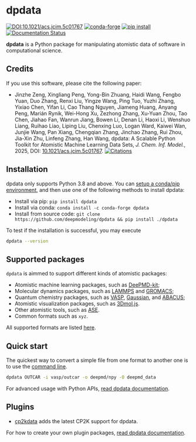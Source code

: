 # dpdata

[![DOI:10.1021/acs.jcim.5c01767](https://img.shields.io/badge/DOI-10.1021%2Facs.jcim.5c01767-blue)](https://doi.org/10.1021/acs.jcim.5c01767)
[![conda-forge](https://img.shields.io/conda/dn/conda-forge/dpdata?color=red&label=conda-forge&logo=conda-forge)](https://anaconda.org/conda-forge/dpdata)
[![pip install](https://img.shields.io/pypi/dm/dpdata?label=pip%20install&logo=pypi)](https://pypi.org/project/dpdata)
[![Documentation Status](https://readthedocs.org/projects/dpdata/badge/)](https://dpdata.readthedocs.io/)

**dpdata** is a Python package for manipulating atomistic data of software in computational science.

## Credits

If you use this software, please cite the following paper:

- Jinzhe Zeng, Xingliang Peng, Yong-Bin Zhuang, Haidi Wang, Fengbo Yuan, Duo Zhang, Renxi Liu, Yingze Wang, Ping Tuo, Yuzhi Zhang, Yixiao Chen, Yifan Li, Cao Thang Nguyen, Jiameng Huang, Anyang Peng, Marián Rynik, Wei-Hong Xu, Zezhong Zhang, Xu-Yuan Zhou, Tao Chen, Jiahao Fan, Wanrun Jiang, Bowen Li, Denan Li, Haoxi Li, Wenshuo Liang, Ruihao Liao, Liping Liu, Chenxing Luo, Logan Ward, Kaiwei Wan, Junjie Wang, Pan Xiang, Chengqian Zhang, Jinchao Zhang, Rui Zhou, Jia-Xin Zhu, Linfeng Zhang, Han Wang, dpdata: A Scalable Python Toolkit for Atomistic Machine Learning Data Sets, *J. Chem. Inf. Model.*, 2025, DOI: [10.1021/acs.jcim.5c01767](https://doi.org/10.1021/acs.jcim.5c01767). [![Citations](https://citations.njzjz.win/10.1021/acs.jcim.5c01767)](https://badge.dimensions.ai/details/doi/10.1021/acs.jcim.5c01767)

## Installation

dpdata only supports Python 3.8 and above. You can [setup a conda/pip environment](https://docs.deepmodeling.com/faq/conda.html), and then use one of the following methods to install dpdata:

- Install via pip: `pip install dpdata`
- Install via conda: `conda install -c conda-forge dpdata`
- Install from source code: `git clone https://github.com/deepmodeling/dpdata && pip install ./dpdata`

To test if the installation is successful, you may execute

```bash
dpdata --version
```

## Supported packages

`dpdata` is aimmed to support different kinds of atomistic packages:

- Atomistic machine learning packages, such as [DeePMD-kit](https://github.com/deepmodeling/deepmd-kit);
- Molecular dynamics packages, such as [LAMMPS](https://github.com/lammps/lammps) and [GROMACS](https://gitlab.com/gromacs/gromacs);
- Quantum chemistry packages, such as [VASP](https://www.vasp.at/), [Gaussian](https://gaussian.com), and [ABACUS](https://github.com/deepmodeling/abacus-develop);
- Atomistic visualization packages, such as [3Dmol.js](https://3dmol.csb.pitt.edu/).
- Other atomistic tools, such as [ASE](https://gitlab.com/ase/ase).
- Common formats such as `xyz`.

All supported formats are listed [here](https://docs.deepmodeling.com/projects/dpdata/en/master/formats.html).

## Quick start

The quickest way to convert a simple file from one format to another one is to use the [command line](https://docs.deepmodeling.com/projects/dpdata/en/master/cli.html).

```sh
dpdata OUTCAR -i vasp/outcar -o deepmd/npy -O deepmd_data
```

For advanced usage with Python APIs, [read dpdata documentation](https://docs.deepmodeling.com/projects/dpdata/).

## Plugins

- [cp2kdata](https://github.com/robinzyb/cp2kdata) adds the latest CP2K support for dpdata.

For how to create your own plugin packages, [read dpdata documentation](https://docs.deepmodeling.com/projects/dpdata/).
